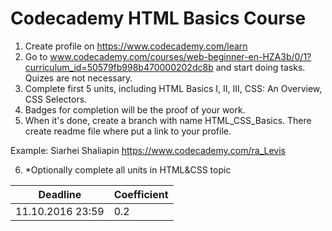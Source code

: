 # Codecademy HTML Basics Course

1. Create profile on https://www.codecademy.com/learn
2. Go to www.codecademy.com/courses/web-beginner-en-HZA3b/0/1?curriculum_id=50579fb998b470000202dc8b and start doing tasks. Quizes are not necessary.
3. Complete first 5 units, including HTML Basics I, II, III, CSS: An Overview, CSS Selectors.
4. Badges for completion will be the proof of your work.
5. When it's done, create a branch with name HTML_CSS_Basics. There create readme file where put a link to your profile.

Example:
Siarhei Shaliapin
https://www.codecademy.com/ra_Levis

6. *Optionally complete all units in HTML&CSS topic

Deadline         | Coefficient
-----------------|------------------
11.10.2016 23:59 | 0.2
